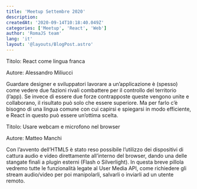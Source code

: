 ```yaml
---
title: 'Meetup Settembre 2020'
description:
createdAt: '2020-09-14T10:18:40.049Z'
categories: ['Meetup', 'React', 'Web']
author: 'RomaJS team'
lang: 'it'
layout: '@layouts/BlogPost.astro'
---
```


Titolo: React come lingua franca

Autore: Alessandro Miliucci

Guardare designer e sviluppatori lavorare a un’applicazione è (spesso) come vedere due fazioni rivali combattere per il controllo del territorio (l’app).
Se invece di essere due forze contrapposte queste vengono unite e collaborano, il risultato può solo che essere superiore.
Ma per farlo c’è bisogno di una lingua comune con cui capirsi e spiegarsi in modo efficiente, e React in questo può essere un’ottima scelta.

Titolo: Usare webcam e microfono nel browser

Autore: Matteo Manchi

Con l’avvento dell’HTML5 è stato reso possibile l’utilizzo dei dispositivi di cattura audio e video direttamente all’interno del browser, dando una delle stangate finali a plugin esterni (Flash o Silverlight). In questa breve pillola vedremo tutte le funzionalità legate al User Media API, come richiedere gli stream audio/video per poi manipolarli, salvarli o inviarli ad un utente remoto.
